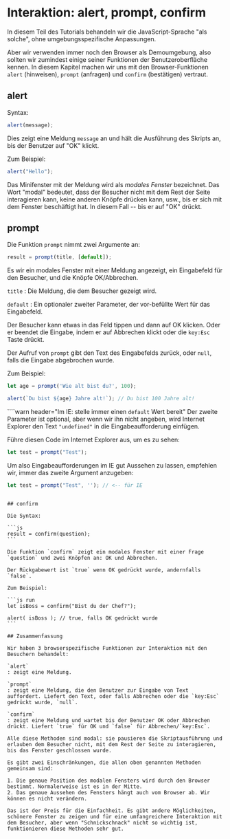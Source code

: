 # Interaktion: alert, prompt, confirm

In diesem Teil des Tutorials behandeln wir die JavaScript-Sprache "als solche", ohne umgebungsspezifische Anpassungen.

Aber wir verwenden immer noch den Browser als Demoumgebung, also sollten wir zumindest einige seiner Funktionen der Benutzeroberfläche kennen. In diesem Kapitel machen wir uns mit den Browser-Funktionen `alert` (hinweisen), `prompt` (anfragen) und `confirm` (bestätigen) vertraut.

## alert

Syntax:

```js
alert(message);
```

Dies zeigt eine Meldung `message` an und hält die Ausführung des Skripts an, bis der Benutzer auf "OK" klickt. 

Zum Beispiel:

```js run
alert("Hello");
```

Das Minifenster mit der Meldung wird als *modales Fenster* bezeichnet. Das Wort "modal" bedeutet, dass der Besucher nicht mit dem Rest der Seite interagieren kann, keine anderen Knöpfe drücken kann, usw., bis er sich mit dem Fenster beschäftigt hat. In diesem Fall -- bis er auf "OK" drückt.

## prompt

Die Funktion `prompt` nimmt zwei Argumente an:

```js no-beautify
result = prompt(title, [default]);
```

Es wir ein modales Fenster mit einer Meldung angezeigt, ein Eingabefeld für den Besucher, und die Knöpfe OK/Abbrechen.

`title`
: Die Meldung, die dem Besucher gezeigt wird.

`default`
: Ein optionaler zweiter Parameter, der vor-befüllte Wert für das Eingabefeld.

Der Besucher kann etwas in das Feld tippen und dann auf OK klicken. Oder er beendet die Eingabe, indem er auf Abbrechen klickt oder die `key:Esc` Taste drückt.

Der Aufruf von `prompt` gibt den Text des Eingabefelds zurück, oder `null`, falls die Eingabe abgebrochen wurde.

Zum Beispiel:

```js run
let age = prompt('Wie alt bist du?', 100);

alert(`Du bist ${age} Jahre alt!`); // Du bist 100 Jahre alt!
```

````warn header="Im IE: stelle immer einen `default` Wert bereit"
Der zweite Parameter ist optional, aber wenn wir ihn nicht angeben, wird Internet Explorer den Text `"undefined"` in die Eingabeaufforderung einfügen. 

Führe diesen Code im Internet Explorer aus, um es zu sehen:

```js run
let test = prompt("Test");
```

Um also Eingabeaufforderungen im IE gut Aussehen zu lassen, empfehlen wir, immer das zweite Argument anzugeben:

```js run
let test = prompt("Test", ''); // <-- für IE
```
````

## confirm

Die Syntax:

```js
result = confirm(question);
```

Die Funktion `confirm` zeigt ein modales Fenster mit einer Frage `question` und zwei Knöpfen an: OK und Abbrechen.

Der Rückgabewert ist `true` wenn OK gedrückt wurde, andernfalls `false`.

Zum Beispiel:

```js run
let isBoss = confirm("Bist du der Chef?");

alert( isBoss ); // true, falls OK gedrückt wurde
```

## Zusammenfassung

Wir haben 3 browserspezifische Funktionen zur Interaktion mit den Besuchern behandelt:

`alert`
: zeigt eine Meldung.

`prompt`
: zeigt eine Meldung, die den Benutzer zur Eingabe von Text auffordert. Liefert den Text, oder falls Abbrechen oder die `key:Esc` gedrückt wurde, `null`.

`confirm`
: zeigt eine Meldung und wartet bis der Benutzer OK oder Abbrechen drückt. Liefert `true` für OK und `false` für Abbrechen/`key:Esc`.

Alle diese Methoden sind modal: sie pausieren die Skriptausführung und erlauben dem Besucher nicht, mit dem Rest der Seite zu interagieren, bis das Fenster geschlossen wurde.

Es gibt zwei Einschränkungen, die allen oben genannten Methoden gemeinsam sind:

1. Die genaue Position des modalen Fensters wird durch den Browser bestimmt. Normalerweise ist es in der Mitte.
2. Das genaue Aussehen des Fensters hängt auch vom Browser ab. Wir können es nicht verändern.

Das ist der Preis für die Einfachheit. Es gibt andere Möglichkeiten, schönere Fenster zu zeigen und für eine umfangreichere Interaktion mit dem Besucher, aber wenn "Schnickschnack" nicht so wichtig ist, funktionieren diese Methoden sehr gut.

